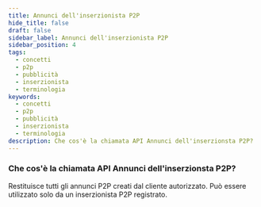```yaml
---
title: Annunci dell'inserzionista P2P
hide_title: false
draft: false
sidebar_label: Annunci dell'inserzionista P2P
sidebar_position: 4
tags:
  - concetti
  - p2p
  - pubblicità
  - inserzionista
  - terminologia
keywords:
  - concetti
  - p2p
  - pubblicità
  - inserzionista
  - terminologia
description: Che cos'è la chiamata API Annunci dell'inserzionsta P2P?
---
```


### Che cos'è la chiamata API Annunci dell'inserzionsta P2P?

Restituisce tutti gli annunci P2P creati dal cliente autorizzato. Può essere utilizzato solo da un inserzionista P2P registrato.
